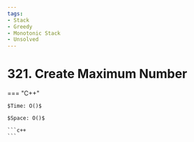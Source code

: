 ```yaml
---
tags:
- Stack
- Greedy
- Monotonic Stack
- Unsolved
---
```



# 321. Create Maximum Number

=== "C++"

    $Time: O()$

    $Space: O()$

    ```c++
    ```
